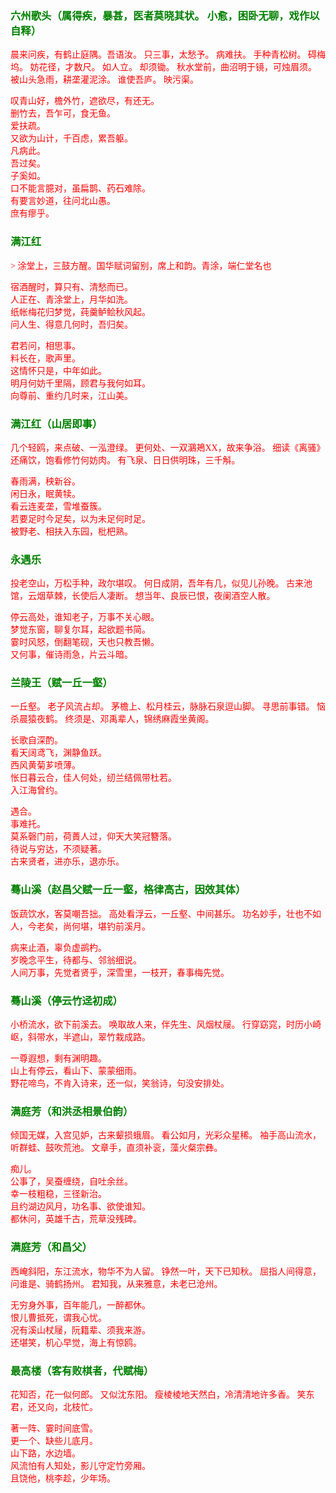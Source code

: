 <style type="text/css">
    .markdown-body{text-align: left;}
    h3{color:green}
    article{font-family:"楷体";color:red}
</style>

### 六州歌头（属得疾，暴甚，医者莫晓其状。  小愈，困卧无聊，戏作以自释）
<article>
晨来问疾，有鹤止庭隅。吾语汝。  
只三事，太愁予。  
病难扶。  
手种青松树。  
碍梅坞。  
妨花径，才数尺。  
如人立。  
却须锄。  
秋水堂前，曲沼明于镜，可烛眉须。  
被山头急雨，耕垄灌泥涂。  
谁使吾庐。  
映污渠。  


叹青山好，檐外竹，遮欲尽，有还无。  
删竹去，吾乍可，食无鱼。  
爱扶疏。  
又欲为山计，千百虑，累吾躯。  
凡病此。  
吾过矣。  
子奚如。  
口不能言臆对，虽扁鹊、药石难除。  
有要言妙道，往问北山愚。  
庶有瘳乎。  

</article>

### 满江红
<article>
> 涂堂上，三鼓方醒。国华赋词留别，席上和韵。青涂，端仁堂名也  
  
宿酒醒时，算只有、清愁而已。  
人正在、青涂堂上，月华如洗。  
纸帐梅花归梦觉，莼羹鲈鲙秋风起。  
问人生、得意几何时，吾归矣。  

君若问，相思事。  
料长在，歌声里。  
这情怀只是，中年如此。  
明月何妨千里隔，顾君与我何如耳。  
向尊前、重约几时来，江山美。  
</article>

### 满江红（山居即事）
<article>
几个轻鸥，来点破、一泓澄绿。  
更何处、一双鸂鴂XX，故来争浴。  
细读《离骚》还痛饮，饱看修竹何妨肉。  
有飞泉、日日供明珠，三千斛。  

春雨满，秧新谷。  
闲日永，眠黄犊。  
看云连麦垄，雪堆蚕簇。  
若要足时今足矣，以为未足何时足。  
被野老、相扶入东园，枇杷熟。  
</article>

### 永遇乐
<article>
投老空山，万松手种，政尔堪叹。  
何日成阴，吾年有几，似见儿孙晚。  
古来池馆，云烟草棘，长使后人凄断。  
想当年、良辰已恨，夜阑酒空人散。  

停云高处，谁知老子，万事不关心眼。  
梦觉东窗，聊复尔耳，起欲题书简。  
霎时风怒，倒翻笔砚，天也只教吾懒。  
又何事，催诗雨急，片云斗暗。  
</article>

### 兰陵王（赋一丘一壑）
<article>
一丘壑。  
老子风流占却。  
茅檐上、松月桂云，脉脉石泉逗山脚。  
寻思前事错。  
恼杀晨猿夜鹤。  
终须是、邓禹辈人，锦绣麻霞坐黄阁。  


长歌自深酌。  
看天阔鸢飞，渊静鱼跃。  
西风黄菊芗喷薄。  
怅日暮云合，佳人何处，纫兰结佩带杜若。  
入江海曾约。  

遇合。  
事难托。  
莫系磬门前，荷蕢人过，仰天大笑冠簪落。  
待说与穷达，不须疑著。  
古来贤者，进亦乐，退亦乐。  
</article>

### 蓦山溪（赵昌父赋一丘一壑，格律高古，因效其体）
<article>
饭蔬饮水，客莫嘲吾拙。  
高处看浮云，一丘壑、中间甚乐。  
功名妙手，壮也不如人，今老矣，尚何堪，堪钓前溪月。  

病来止酒，辜负虚鹚杓。  
岁晚念平生，待都与、邻翁细说。  
人间万事，先觉者贤乎，深雪里，一枝开，春事梅先觉。  
</article>

### 蓦山溪（停云竹迳初成）
<article>
小桥流水，欲下前溪去。  
唤取故人来，伴先生、风烟杖屦。  
行穿窈窕，时历小崎岖，斜带水，半遮山，翠竹栽成路。  

一尊遐想，剩有渊明趣。  
山上有停云，看山下、蒙蒙细雨。  
野花啼鸟，不肯入诗来，还一似，笑翁诗，句没安排处。  
</article>

### 满庭芳（和洪丞相景伯韵）
<article>
倾国无媒，入宫见妒，古来颦损蛾眉。  
看公如月，光彩众星稀。  
袖手高山流水，听群蛙、鼓吹荒池。  
文章手，直须补衮，藻火粲宗彝。  

痴儿。  
公事了，吴蚕缠绕，自吐余丝。  
幸一枝粗稳，三径新治。  
且约湖边风月，功名事、欲使谁知。  
都休问，英雄千古，荒草没残碑。  
</article>

### 满庭芳（和昌父）
<article>
西崦斜阳，东江流水，物华不为人留。  
铮然一叶，天下已知秋。  
屈指人间得意，问谁是、骑鹤扬州。  
君知我，从来雅意，未老已沧州。  

无穷身外事，百年能几，一醉都休。  
恨儿曹抵死，谓我心忧。  
况有溪山杖屦，阮籍辈、须我来游。  
还堪笑，机心早觉，海上有惊鸥。  
</article>

### 最高楼（客有败棋者，代赋梅）
<article>
花知否，花一似何郎。  
又似沈东阳。  
瘦棱棱地天然白，冷清清地许多香。  
笑东君，还又向，北枝忙。  

著一阵、霎时间底雪。  
更一个、缺些儿底月。  
山下路，水边墙。  
风流怕有人知处，影儿守定竹旁厢。  
且饶他，桃李趁，少年场。  
</article>

